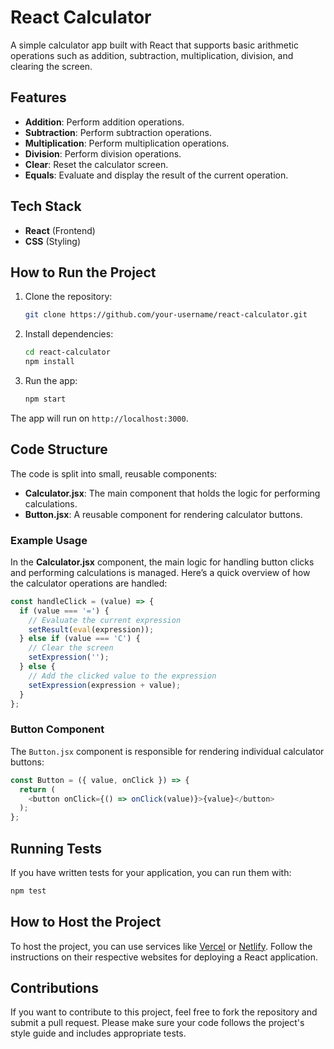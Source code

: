 # React Calculator
A simple calculator app built with React that supports basic arithmetic operations such as addition, subtraction, multiplication, division, and clearing the screen.

## Features
- **Addition**: Perform addition operations.
- **Subtraction**: Perform subtraction operations.
- **Multiplication**: Perform multiplication operations.
- **Division**: Perform division operations.
- **Clear**: Reset the calculator screen.
- **Equals**: Evaluate and display the result of the current operation.

## Tech Stack
- **React** (Frontend)
- **CSS** (Styling)

## How to Run the Project

1. Clone the repository:
    ```bash
    git clone https://github.com/your-username/react-calculator.git
    ```

2. Install dependencies:
    ```bash
    cd react-calculator
    npm install
    ```

3. Run the app:
    ```bash
    npm start
    ```

The app will run on `http://localhost:3000`.

## Code Structure

The code is split into small, reusable components:
- **Calculator.jsx**: The main component that holds the logic for performing calculations.
- **Button.jsx**: A reusable component for rendering calculator buttons.

### Example Usage

In the **Calculator.jsx** component, the main logic for handling button clicks and performing calculations is managed. Here’s a quick overview of how the calculator operations are handled:

```js
const handleClick = (value) => {
  if (value === '=') {
    // Evaluate the current expression
    setResult(eval(expression));
  } else if (value === 'C') {
    // Clear the screen
    setExpression('');
  } else {
    // Add the clicked value to the expression
    setExpression(expression + value);
  }
};
```

### Button Component

The `Button.jsx` component is responsible for rendering individual calculator buttons:

```js
const Button = ({ value, onClick }) => {
  return (
    <button onClick={() => onClick(value)}>{value}</button>
  );
};
```

## Running Tests

If you have written tests for your application, you can run them with:

```bash
npm test
```

## How to Host the Project

To host the project, you can use services like [Vercel](https://vercel.com/) or [Netlify](https://www.netlify.com/). Follow the instructions on their respective websites for deploying a React application.

## Contributions

If you want to contribute to this project, feel free to fork the repository and submit a pull request. Please make sure your code follows the project's style guide and includes appropriate tests.



